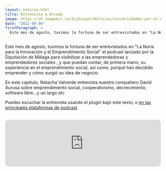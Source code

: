 ```yaml
---
layout: noticia.html
title: Entrevista a Enreda
image: https://ik.imagekit.io/5sj5zvywt/Noticias/universidades-por-el-desarrollo/entrevista-a-enreda.jpeg?updatedAt=1699549307511&tr=w-1280,h-546,fo-custom,cm-extract
date: "2022-09-06"
firstParagraph: >
  Este mes de agosto, tuvimos la fortuna de ser entrevistados en "La Noria para la Innovación y el Emprendimiento Social" el podcast lanzado por la Diputación de Málaga para visibilizar a las emprendedoras y emprendedores sociales , y que puedan contar, de primera mano, su experiencia en el emprendimiento social, así como, porqué han decidido emprender y cómo surgió su idea de negocio.
---
```


Este mes de agosto, tuvimos la fortuna de ser entrevistados en "La Noria para la Innovación y el Emprendimiento Social" el podcast lanzado por la Diputación de Málaga para visibilizar a las emprendedoras y emprendedores sociales , y que puedan contar, de primera mano, su experiencia en el emprendimiento social, así como, porqué han decidido emprender y cómo surgió su idea de negocio.

En este capitulo, Natacha Valverde entrevista nuestro compañero David Aurusa sobre emprendimiento social, cooperativismo, decrecimiento, software libre...y un largo etc

Puedes escuchar la entrevista usando el plugin bajo este texto, o [en las principales plataformas de podcast](https://podcasters.spotify.com/pod/show/lanoria-innovacionsocial).

<br />

<iframe style="border-radius:12px" src="https://open.spotify.com/embed/episode/3uRvEFBPjoilmYyf2krNCF?utm_source=generator" width="100%" height="152" frameborder="0" allowfullscreen="" allow="autoplay; clipboard-write; encrypted-media; fullscreen; picture-in-picture" loading="lazy"></iframe>
